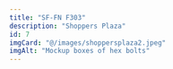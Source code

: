 ```yaml
---
title: "SF-FN F303"
description: "Shoppers Plaza"
id: 7
imgCard: "@/images/shoppersplaza2.jpeg"
imgAlt: "Mockup boxes of hex bolts"
---
```


